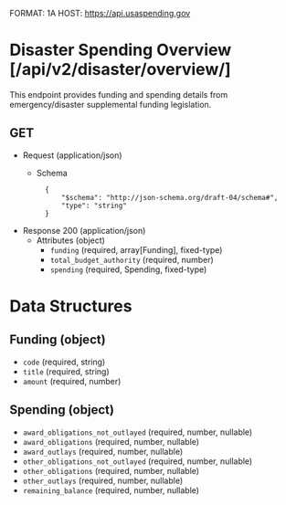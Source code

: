 FORMAT: 1A
HOST: https://api.usaspending.gov

# Disaster Spending Overview [/api/v2/disaster/overview/]

This endpoint provides funding and spending details from emergency/disaster supplemental funding legislation.

## GET


+ Request (application/json)
    + Schema

            {
                "$schema": "http://json-schema.org/draft-04/schema#",
                "type": "string"
            }

+ Response 200 (application/json)
    + Attributes (object)
        + `funding` (required, array[Funding], fixed-type)
        + `total_budget_authority` (required, number)
        + `spending` (required, Spending, fixed-type)

# Data Structures
## Funding (object)
+ `code` (required, string)
+ `title` (required, string)
+ `amount` (required, number)

## Spending (object)
+ `award_obligations_not_outlayed` (required, number, nullable)
+ `award_obligations` (required, number, nullable)
+ `award_outlays` (required, number, nullable)
+ `other_obligations_not_outlayed` (required, number, nullable)
+ `other_obligations` (required, number, nullable)
+ `other_outlays` (required, number, nullable)
+ `remaining_balance` (required, number, nullable)
